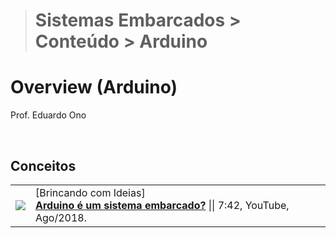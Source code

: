 > # Sistemas Embarcados > Conteúdo > Arduino

# Overview (Arduino)

Prof. Eduardo Ono

<br>

## Conceitos

|||
| :-: | --- |
[![](https://img.youtube.com/vi/vb9Idud45Iw/default.jpg)](https://www.youtube.com/watch?v=vb9Idud45Iw) | [Brincando com Ideias] <br> [__Arduino é um sistema embarcado?__](https://www.youtube.com/watch?v=vb9Idud45Iw) \|\| 7:42, YouTube, Ago/2018.
